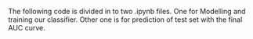 The following code is divided in to two .ipynb files.
One for Modelling and training our classifier.
Other one is for prediction of test set with the final AUC curve.
